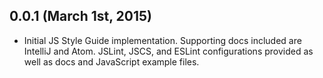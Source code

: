 ## 0.0.1 (March 1st, 2015)

  - Initial JS Style Guide implementation. Supporting docs included are IntelliJ
    and Atom. JSLint, JSCS, and ESLint configurations provided as well as docs
    and JavaScript example files.
